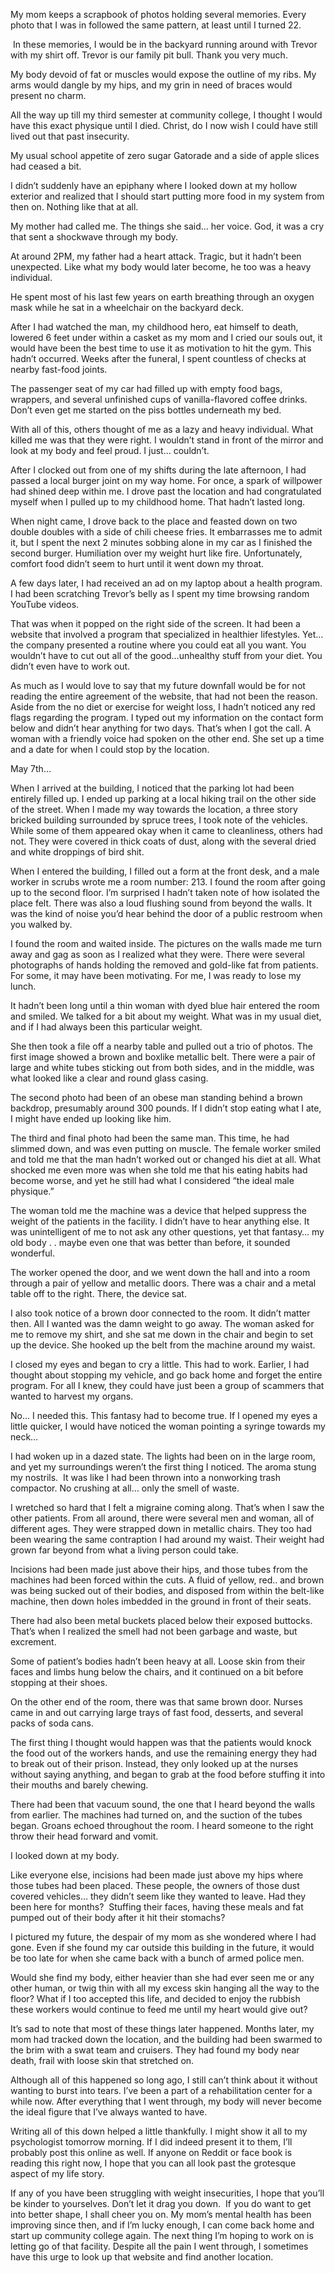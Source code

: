 My mom keeps a scrapbook of photos holding several memories. Every photo that I was in followed the same pattern, at least until I turned 22.

 In these memories, I would be in the backyard running around with Trevor with my shirt off. Trevor is our family pit bull. Thank you very much.

My body devoid of fat or muscles would expose the outline of my ribs. My arms would dangle by my hips, and my grin in need of braces would present no charm.

All the way up till my third semester at community college, I thought I would have this exact physique until I died. Christ, do I now wish I could have still lived out that past insecurity.

My usual school appetite of zero sugar Gatorade and a side of apple slices had ceased a bit.

I didn’t suddenly have an epiphany where I looked down at my hollow exterior and realized that I should start putting more food in my system from then on. Nothing like that at all.

My mother had called me. The things she said… her voice. God, it was a cry that sent a shockwave through my body.

At around 2PM, my father had a heart attack. Tragic, but it hadn’t been unexpected. Like what my body would later become, he too was a heavy individual.

He spent most of his last few years on earth breathing through an oxygen mask while he sat in a wheelchair on the backyard deck.  

After I had watched the man, my childhood hero, eat himself to death, lowered 6 feet under within a casket as my mom and I cried our souls out, it would have been the best time to use it as motivation to hit the gym. This hadn’t occurred. Weeks after the funeral, I spent countless of checks at nearby fast-food joints.

The passenger seat of my car had filled up with empty food bags, wrappers, and several unfinished cups of vanilla-flavored coffee drinks. Don’t even get me started on the piss bottles underneath my bed.

With all of this, others thought of me as a lazy and heavy individual. What killed me was that they were right. I wouldn’t  stand in front of the mirror and look at my body and feel proud. I just… couldn’t.

After I clocked out from one of my shifts during the late afternoon, I had passed a local burger joint on my way home. For once, a spark of willpower had shined deep within me. I drove past the location and had congratulated myself when I pulled up to my childhood home. That hadn’t lasted long.

When night came, I drove back to the place and feasted down on two double doubles with a side of chili cheese fries. It embarrasses me to admit it, but I spent the next 2 minutes sobbing alone in my car as I finished the second burger. Humiliation over my weight hurt like fire. Unfortunately, comfort food didn’t seem to hurt until it went down my throat.

A few days later, I had received an ad on my laptop about a health program. I had been scratching Trevor’s belly as I spent my time browsing random YouTube videos.

That was when it popped on the right side of the screen. It had been a website that involved a program that specialized in healthier lifestyles. Yet… the company presented a routine where you could eat all you want. You wouldn’t have to cut out all of the good…unhealthy stuff from your diet. You didn’t even have to work out.

As much as I would love to say that my future downfall would be for not reading the entire agreement of the website, that had not been the reason. Aside from the no diet or exercise for weight loss, I hadn’t noticed any red flags regarding the program. I typed out my information on the contact form below and didn’t hear anything for two days. That’s when I got the call. A woman with a friendly voice had spoken on the other end. She set up a time and a date for when I could stop by the location.

May 7th…

When I arrived at the building, I noticed that the parking lot had been entirely filled up. I ended up parking at a local hiking trail on the other side of the street. When I made my way towards the location, a three story bricked building surrounded by spruce trees, I took note of the vehicles. While some of them appeared okay when it came to cleanliness, others had not. They were covered in thick coats of dust, along with the several dried and white droppings of bird shit.

When I entered the building, I filled out a form at the front desk, and a male worker in scrubs wrote me a room number: 213. I found the room after going up to the second floor. I’m surprised I hadn’t taken note of how isolated the place felt. There was also a loud flushing sound from beyond the walls. It was the kind of noise you’d hear behind the door of a public restroom when you walked by.

I found the room and waited inside. The pictures on the walls made me turn away and gag as soon as I realized what they were. There were several photographs of hands holding the removed and gold-like fat from patients. For some, it may have been motivating. For me, I was ready to lose my lunch. 

It hadn’t been long until a thin woman with dyed blue hair entered the room and smiled. We talked for a bit about my weight. What was in my usual diet, and if I had always been this particular weight. 

She then took a file off a nearby table and pulled out a trio of photos. The first image showed a brown and boxlike metallic belt. There were a pair of large and white tubes sticking out from both sides, and in the middle, was what looked like a clear and round glass casing.

The second photo had been of an obese man standing behind a brown backdrop, presumably around 300 pounds. If I didn’t stop eating what I ate, I might have ended up looking like him. 

The third and final photo had been the same man. This time, he had slimmed down, and was even putting on muscle. The female worker smiled and told me that the man hadn’t worked out or changed his diet at all. What shocked me even more was when she told me that his eating habits had become worse, and yet he still had what I considered “the ideal male physique.” 

The woman told me the machine was a device that helped suppress the weight of the patients in the facility. I didn’t have to hear anything else. It was unintelligent of me to not ask any other questions, yet that fantasy… my old body . . maybe even one that was better than before, it sounded wonderful.

The worker opened the door, and we went down the hall and into a room through a pair of yellow and metallic doors. There was a chair and a metal table off to the right. There, the device sat.

 I also took notice of a brown door connected to the room. It didn’t matter then. All I wanted was the damn weight to go away. The woman asked for me to remove my shirt, and she sat me down in the chair and begin to set up the device. She hooked up the belt from the machine around my waist. 

I closed my eyes and began to cry a little. This had to work. Earlier, I had thought about stopping my vehicle, and go back home and forget the entire program. For all I knew, they could have just been a group of scammers that wanted to harvest my organs. 

No… I needed this. This fantasy had to become true. If I opened my eyes a little quicker, I would have noticed the woman pointing a syringe towards my neck…

I had woken up in a dazed state. The lights had been on in the large room, and yet my surroundings weren’t the first thing I noticed. The aroma stung my nostrils.  It was like I had been thrown into a nonworking trash compactor. No crushing at all… only the smell of waste.

I wretched so hard that I felt a migraine coming along. That’s when I saw the other patients. From all around, there were several men and woman, all of different ages. They were strapped down in metallic chairs. They too had been wearing the same contraption I had around my waist. Their weight had grown far beyond from what a living person could take.

Incisions had been made just above their hips, and those tubes from the machines had been forced within the cuts. A fluid of yellow, red.. and brown was being sucked out of their bodies, and disposed from within the belt-like machine, then down holes imbedded in the ground in front of their seats.

There had also been metal buckets placed below their exposed buttocks. That’s when I realized the smell had not been garbage and waste, but excrement.

Some of patient’s bodies hadn’t been heavy at all. Loose skin from their faces and limbs hung below the chairs, and it continued on a bit before stopping at their shoes. 

On the other end of the room, there was that same brown door. Nurses came in and out carrying large trays of fast food, desserts, and several packs of soda cans.

The first thing I thought would happen was that the patients would knock the food out of the workers hands, and use the remaining energy they had to break out of their prison. Instead, they only looked up at the nurses without saying anything, and began to grab at the food before stuffing it into their mouths and barely chewing.

There had been that vacuum sound, the one that I heard beyond the walls from earlier. The machines had turned on, and the suction of the tubes began. Groans echoed throughout the room. I heard someone to the right throw their head forward and vomit. 

I looked down at my body. 

Like everyone else, incisions had been made just above my hips where those tubes had been placed. These people, the owners of those dust covered vehicles… they didn’t seem like they wanted to leave. Had they been here for months?  Stuffing their faces, having these meals and fat pumped out of their body after it hit their stomachs?  

I pictured my future, the despair of my mom as she wondered where I had gone. Even if she found my car outside this building in the future, it would be too late for when she came back with a bunch of armed police men. 

Would she find my body, either heavier than she had ever seen me or any other human, or twig thin with all my excess skin hanging all the way to the floor? What if I too accepted this life, and decided to enjoy the rubbish these workers would continue to feed me until my heart would give out? 

It’s sad to note that most of these things later happened. Months later, my mom had tracked down the location, and the building had been swarmed to the brim with a swat team and cruisers. They had found my body near death, frail with loose skin that stretched on. 

Although all of this happened so long ago, I still can’t think about it without wanting to burst into tears. I’ve been a part of a rehabilitation center for a while now. After everything that I went through, my body will never become the ideal figure that I’ve always wanted to have. 

Writing all of this down helped a little thankfully. I might show it all to my psychologist tomorrow morning. If I did indeed present it to them, I’ll probably post this online as well. If anyone on Reddit or face book is reading this right now, I hope that you can all look past the grotesque aspect of my life story. 

If any of you have been struggling with weight insecurities, I hope that you’ll be kinder to yourselves. Don’t let it drag you down.  If you do want to get into better shape, I shall cheer you on. My mom’s mental health has been improving since then, and if I’m lucky enough, I can come back home and start up community college again. The next thing I’m hoping to work on is letting go of that facility. Despite all the pain I went through, I sometimes have this urge to look up that website and find another location.
